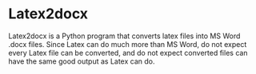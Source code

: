 Latex2docx
==========

Latex2docx is a Python program that converts latex files into MS Word .docx files. Since Latex can do much more than MS Word, do not expect every Latex file can be converted, and do not expect converted files can have the same good output as Latex can do.
